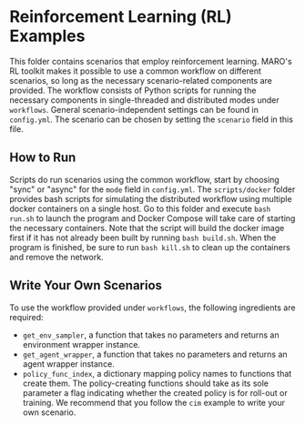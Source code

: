 # Reinforcement Learning (RL) Examples

This folder contains scenarios that employ reinforcement learning. MARO's RL toolkit makes it possible to use a common workflow on different scenarios, so long as the necessary scenario-related components are provided. The workflow consists of Python scripts for running the necessary components in single-threaded and distributed modes under ``workflows``. General scenario-independent settings can be found in ``config.yml``. The scenario can be chosen by setting the ``scenario`` field in this file.

## How to Run

Scripts do run scenarios using the common workflow, start by choosing "sync" or "async" for the ``mode`` field in ``config.yml``. The ``scripts/docker`` folder provides bash scripts for simulating the distributed workflow using multiple docker containers on a single host. Go to this folder and execute ``bash run.sh`` to launch the program and Docker Compose will take care of starting the necessary containers. Note that the script will build the docker image first if it has not already been built by running ``bash build.sh``. When the program is finished, be sure to run ``bash kill.sh`` to clean up the containers and remove the network.

## Write Your Own Scenarios

To use the workflow provided under ``workflows``, the following ingredients are required:
* ``get_env_sampler``, a function that takes no parameters and returns an environment wrapper instance.
* ``get_agent_wrapper``, a function that takes no parameters and returns an agent wrapper instance.
* ``policy_func_index``, a dictionary mapping policy names to functions that create them.
The policy-creating functions should take as its sole parameter a flag indicating whether the created policy is for roll-out or training. 
We recommend that you follow the ``cim`` example to write your own scenario.   

